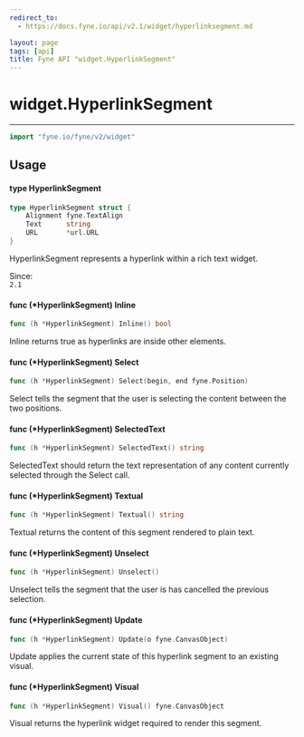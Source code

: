 ```yaml
---
redirect_to:
  - https://docs.fyne.io/api/v2.1/widget/hyperlinksegment.md

layout: page
tags: [api]
title: Fyne API "widget.HyperlinkSegment"
---
```



# widget.HyperlinkSegment
---
```go
import "fyne.io/fyne/v2/widget"
```

## Usage

#### type HyperlinkSegment

```go
type HyperlinkSegment struct {
	Alignment fyne.TextAlign
	Text      string
	URL       *url.URL
}
```

HyperlinkSegment represents a hyperlink within a rich text widget.


<div class="since">Since: <code>
2.1</code></div>

#### func (*HyperlinkSegment) Inline

```go
func (h *HyperlinkSegment) Inline() bool
```
Inline returns true as hyperlinks are inside other elements.

#### func (*HyperlinkSegment) Select

```go
func (h *HyperlinkSegment) Select(begin, end fyne.Position)
```
Select tells the segment that the user is selecting the content between the two positions.

#### func (*HyperlinkSegment) SelectedText

```go
func (h *HyperlinkSegment) SelectedText() string
```
SelectedText should return the text representation of any content currently selected through the Select call.

#### func (*HyperlinkSegment) Textual

```go
func (h *HyperlinkSegment) Textual() string
```
Textual returns the content of this segment rendered to plain text.

#### func (*HyperlinkSegment) Unselect

```go
func (h *HyperlinkSegment) Unselect()
```
Unselect tells the segment that the user is has cancelled the previous selection.

#### func (*HyperlinkSegment) Update

```go
func (h *HyperlinkSegment) Update(o fyne.CanvasObject)
```
Update applies the current state of this hyperlink segment to an existing visual.

#### func (*HyperlinkSegment) Visual

```go
func (h *HyperlinkSegment) Visual() fyne.CanvasObject
```
Visual returns the hyperlink widget required to render this segment.
